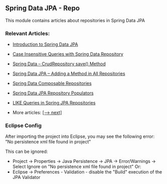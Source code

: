 ## Spring Data JPA - Repo

This module contains articles about repositories in Spring Data JPA 

### Relevant Articles:
- [Introduction to Spring Data JPA](https://www.baeldung.com/the-persistence-layer-with-spring-data-jpa)
- [Case Insensitive Queries with Spring Data Repository](https://www.baeldung.com/spring-data-case-insensitive-queries)
- [Spring Data – CrudRepository save() Method](https://www.baeldung.com/spring-data-crud-repository-save)
- [Spring Data JPA – Adding a Method in All Repositories](https://www.baeldung.com/spring-data-jpa-method-in-all-repositories)
- [Spring Data Composable Repositories](https://www.baeldung.com/spring-data-composable-repositories)
- [Spring Data JPA Repository Populators](https://www.baeldung.com/spring-data-jpa-repository-populators)
- [LIKE Queries in Spring JPA Repositories](https://www.baeldung.com/spring-jpa-like-queries)

- More articles: [[--> next]](../spring-data-jpa-repo-2)

### Eclipse Config 
After importing the project into Eclipse, you may see the following error:  
"No persistence xml file found in project"

This can be ignored: 
- Project -> Properties -> Java Persistence -> JPA -> Error/Warnings -> Select Ignore on "No persistence xml file found in project"
Or: 
- Eclipse -> Preferences - Validation - disable the "Build" execution of the JPA Validator 

